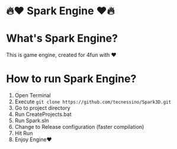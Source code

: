 # 🔥❤️ Spark Engine ❤️🔥

# What's Spark Engine?
This is game engine, created for 4fun with ❤️

# How to run Spark Engine?
 1. Open Terminal
 2. Execute ```git clone https://github.com/tecnessino/Spark3D.git```
 3. Go to project directory
 4. Run CreateProjects.bat
 5. Run Spark.sln
 6. Change to Release configuration (faster compilation)
 7. Hit Run
 8. Enjoy Engine❤️
